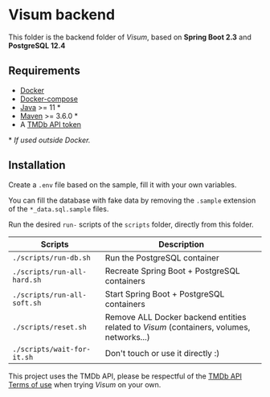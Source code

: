 # Visum backend

This folder is the backend folder of _Visum_, based on __Spring Boot 2.3__ and __PostgreSQL 12.4__

## Requirements
* [Docker](https://www.docker.com/)
* [Docker-compose](https://docs.docker.com/compose/)
* [Java](https://openjdk.java.net/) >= 11 *
* [Maven](https://maven.apache.org/install.html) >= 3.6.0 *
* A [TMDb API token](https://www.themoviedb.org/documentation/api)

\* _If used outside Docker._

## Installation

Create a `.env` file based on the sample, fill it with your own variables.
 
You can fill the database with fake data by removing the `.sample` extension of the `*_data.sql.sample` files.
 
Run the desired `run-` scripts of the `scripts` folder, directly from this folder.

| Scripts                  | Description                                                                            |
|--------------------------|----------------------------------------------------------------------------------------|
| `./scripts/run-db.sh`      | Run the PostgreSQL container                                                           |
| `./scripts/run-all-hard.sh`| Recreate Spring Boot + PostgreSQL containers                                                |
| `./scripts/run-all-soft.sh`| Start Spring Boot + PostgreSQL containers                                                |
| `./scripts/reset.sh`       | Remove ALL Docker backend entities related to _Visum_ (containers, volumes, networks...) |
| `./scripts/wait-for-it.sh` | Don't touch or use it directly :)                                                      |
 
 This project uses the TMDb API, please be respectful of the [TMDb API Terms of use](https://www.themoviedb.org/documentation/api/terms-of-use) when trying _Visum_ on your own.
